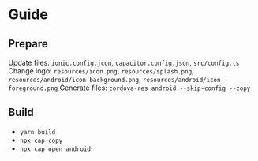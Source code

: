 # Guide

## Prepare

Update files: `ionic.config.jcon`, `capacitor.config.json`, `src/config.ts`
Change logo:
`resources/icon.png`,
`resources/splash.png`,
`resources/android/icon-background.png`,
`resources/android/icon-foreground.png`
Generate files: `cordova-res android --skip-config --copy`
## Build

- `yarn build`
- `npx cap copy`
- `npx cap open android`

